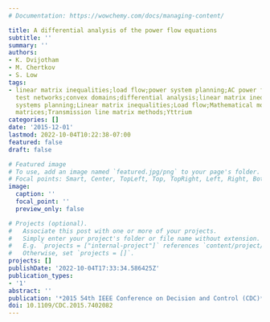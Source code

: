 ```yaml
---
# Documentation: https://wowchemy.com/docs/managing-content/

title: A differential analysis of the power flow equations
subtitle: ''
summary: ''
authors:
- K. Dvijotham
- M. Chertkov
- S. Low
tags:
- linear matrix inequalities;load flow;power system planning;AC power flow equations;IEEE
  test networks;convex domains;differential analysis;linear matrix inequalities;power
  systems planning;Linear matrix inequalities;Load flow;Mathematical model;Symmetric
  matrices;Transmission line matrix methods;Yttrium
categories: []
date: '2015-12-01'
lastmod: 2022-10-04T10:22:38-07:00
featured: false
draft: false

# Featured image
# To use, add an image named `featured.jpg/png` to your page's folder.
# Focal points: Smart, Center, TopLeft, Top, TopRight, Left, Right, BottomLeft, Bottom, BottomRight.
image:
  caption: ''
  focal_point: ''
  preview_only: false

# Projects (optional).
#   Associate this post with one or more of your projects.
#   Simply enter your project's folder or file name without extension.
#   E.g. `projects = ["internal-project"]` references `content/project/deep-learning/index.md`.
#   Otherwise, set `projects = []`.
projects: []
publishDate: '2022-10-04T17:33:34.586425Z'
publication_types:
- '1'
abstract: ''
publication: '*2015 54th IEEE Conference on Decision and Control (CDC)*'
doi: 10.1109/CDC.2015.7402082
---
```

